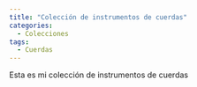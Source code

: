 ```yaml
---
title: "Colección de instrumentos de cuerdas"
categories:
  - Colecciones
tags:
  - Cuerdas
---
```


Esta es mi colección de instrumentos de cuerdas
